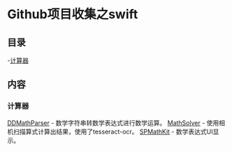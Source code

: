 # Github项目收集之swift

## 目录
-[计算器](#计算器)


## 内容
### 计算器
  [DDMathParser](https://github.com/davedelong/DDMathParser) - 数学字符串转数学表达式进行数学运算。
  [MathSolver](https://github.com/onmyway133/MathSolver) - 使用相机扫描算式计算出结果，使用了tesseract-ocr。
  [SPMathKit](https://github.com/CodingSha/SPMathKit) - 数学表达式UI显示。
